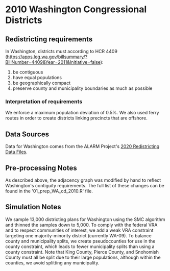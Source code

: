 # 2010 Washington Congressional Districts

## Redistricting requirements
In Washington, districts must according to HCR 4409 (https://apps.leg.wa.gov/billsummary/?BillNumber=4409&Year=2011&Initiative=false):

1. be contiguous
2. have equal populations
3. be geographically compact
4. preserve county and municipality boundaries as much as possible


### Interpretation of requirements
We enforce a maximum population deviation of 0.5%. We also used ferry routes in order to create districts linking precincts that are offshore. 

## Data Sources
Data for Washington comes from the ALARM Project's [2020 Redistricting Data Files](https://alarm-redist.github.io/posts/2021-08-10-census-2020/).

## Pre-processing Notes
As described above, the adjacency graph was modified by hand to reflect Washington's contiguity requirements. The full list of these changes can be found in the '01_prep_WA_cd_2010.R' file.

## Simulation Notes
We sample 13,000 districting plans for Washington using the SMC algorithm and thinned the samples down to 5,000. To comply with the federal VRA and to respect communities of interest, we add a weak VRA constraint targeting one majority-minority district (currently WA-09).
To balance county and municipality splits, we create pseudocounties for use in the county constraint, which leads to fewer municipality splits than using a county constraint. Note that King County, Pierce County, and Snohomish County must all be split due to their large populations, although within the counties, we avoid splitting any municipality.

